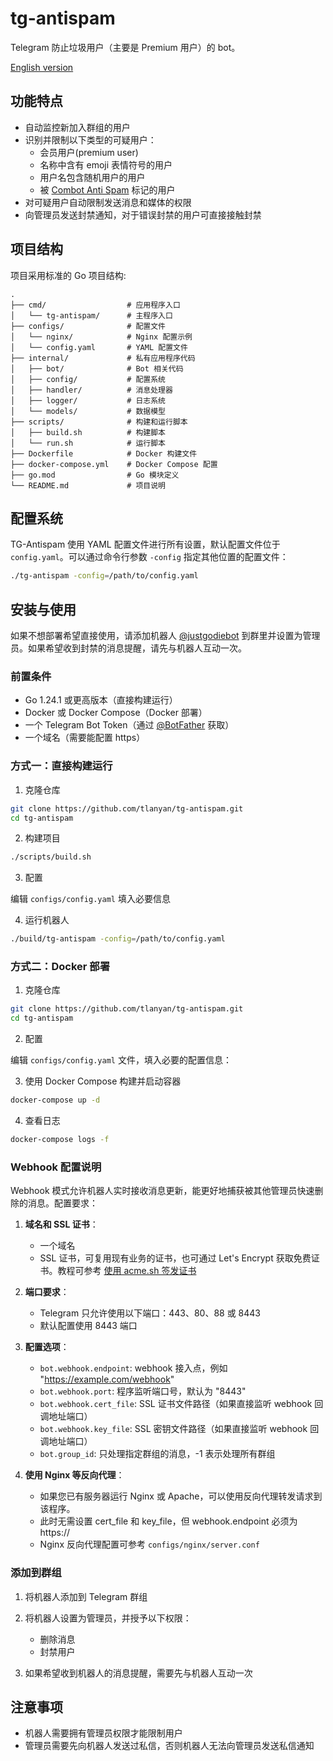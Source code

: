 # tg-antispam

Telegram 防止垃圾用户（主要是 Premium 用户）的 bot。

[English version](./README_en.md)

## 功能特点

- 自动监控新加入群组的用户
- 识别并限制以下类型的可疑用户：
  - 会员用户(premium user)
  - 名称中含有 emoji 表情符号的用户
  - 用户名包含随机用户的用户
  - 被 [Combot Anti Spam](https://cas.chat) 标记的用户
- 对可疑用户自动限制发送消息和媒体的权限
- 向管理员发送封禁通知，对于错误封禁的用户可直接接触封禁

## 项目结构

项目采用标准的 Go 项目结构:

```
.
├── cmd/                  # 应用程序入口
│   └── tg-antispam/      # 主程序入口
├── configs/              # 配置文件
│   └── nginx/            # Nginx 配置示例
│   └── config.yaml       # YAML 配置文件
├── internal/             # 私有应用程序代码
│   ├── bot/              # Bot 相关代码
│   ├── config/           # 配置系统
│   ├── handler/          # 消息处理器
│   ├── logger/           # 日志系统
│   └── models/           # 数据模型
├── scripts/              # 构建和运行脚本
│   ├── build.sh          # 构建脚本
│   └── run.sh            # 运行脚本
├── Dockerfile            # Docker 构建文件
├── docker-compose.yml    # Docker Compose 配置
├── go.mod                # Go 模块定义
└── README.md             # 项目说明
```

## 配置系统

TG-Antispam 使用 YAML 配置文件进行所有设置，默认配置文件位于 `config.yaml`。可以通过命令行参数 `-config` 指定其他位置的配置文件：

```bash
./tg-antispam -config=/path/to/config.yaml
```

## 安装与使用

如果不想部署希望直接使用，请添加机器人 [@justgodiebot](https://t.me/justgodiebot) 到群里并设置为管理员。如果希望收到封禁的消息提醒，请先与机器人互动一次。

### 前置条件

- Go 1.24.1 或更高版本（直接构建运行）
- Docker 或 Docker Compose（Docker 部署）
- 一个 Telegram Bot Token（通过 [@BotFather](https://t.me/BotFather) 获取）
- 一个域名（需要能配置 https）

### 方式一：直接构建运行

1. 克隆仓库

```bash
git clone https://github.com/tlanyan/tg-antispam.git
cd tg-antispam
```

2. 构建项目

```bash
./scripts/build.sh
```

3. 配置

编辑 `configs/config.yaml` 填入必要信息

4. 运行机器人

```bash
./build/tg-antispam -config=/path/to/config.yaml
```

### 方式二：Docker 部署

1. 克隆仓库

```bash
git clone https://github.com/tlanyan/tg-antispam.git
cd tg-antispam
```

2. 配置

编辑 `configs/config.yaml` 文件，填入必要的配置信息：

3. 使用 Docker Compose 构建并启动容器

```bash
docker-compose up -d
```

4. 查看日志

```bash
docker-compose logs -f
```

### Webhook 配置说明

Webhook 模式允许机器人实时接收消息更新，能更好地捕获被其他管理员快速删除的消息。配置要求：

1. **域名和 SSL 证书**：

   - 一个域名
   - SSL 证书，可复用现有业务的证书，也可通过 Let's Encrypt 获取免费证书。教程可参考 [使用 acme.sh 签发证书](https://itlanyan.com/use-acme-sh-get-free-cert/)

2. **端口要求**：

   - Telegram 只允许使用以下端口：443、80、88 或 8443
   - 默认配置使用 8443 端口

3. **配置选项**：

   - `bot.webhook.endpoint`: webhook 接入点，例如 "https://example.com/webhook"
   - `bot.webhook.port`: 程序监听端口号，默认为 "8443"
   - `bot.webhook.cert_file`: SSL 证书文件路径（如果直接监听 webhook 回调地址端口）
   - `bot.webhook.key_file`: SSL 密钥文件路径（如果直接监听 webhook 回调地址端口）
   - `bot.group_id`: 只处理指定群组的消息，-1 表示处理所有群组

4. **使用 Nginx 等反向代理**：

   - 如果您已有服务器运行 Nginx 或 Apache，可以使用反向代理转发请求到该程序。
   - 此时无需设置 cert_file 和 key_file，但 webhook.endpoint 必须为 https://
   - Nginx 反向代理配置可参考 `configs/nginx/server.conf`

### 添加到群组

1. 将机器人添加到 Telegram 群组
2. 将机器人设置为管理员，并授予以下权限：

   - 删除消息
   - 封禁用户

3. 如果希望收到机器人的消息提醒，需要先与机器人互动一次

## 注意事项

- 机器人需要拥有管理员权限才能限制用户
- 管理员需要先向机器人发送过私信，否则机器人无法向管理员发送私信通知
